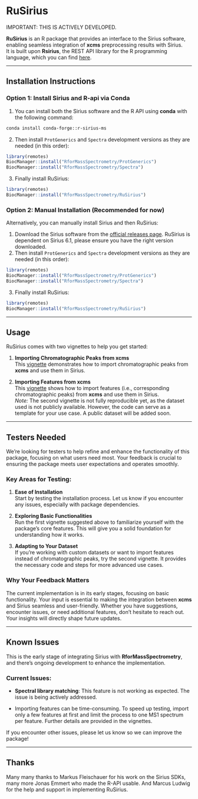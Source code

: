 #  RuSirius

IMPORTANT: THIS IS ACTIVELY DEVELOPED.

**RuSirius** is an R package that provides an interface to the Sirius software,
enabling seamless integration of **xcms** preprocessing results with Sirius.\
It is built upon **Rsirius**, the REST API library for the R programming
language, which you can find
[here](https://github.com/sirius-ms/sirius-client-openAPI/tree/master/client-api_r).

--------------------------------------------------------------------------------

## Installation Instructions

### Option 1: Install Sirius and R-api via Conda

1.  You can install both the Sirius software and the R API using **conda** with the following command:

```bash
conda install conda-forge::r-sirius-ms
```

2.  Then install `ProtGenerics` and `Spectra` development versions as they are needed (in this order):

```r
library(remotes)
BiocManager::install("RforMassSpectrometry/ProtGenerics")
BiocManager::install("RforMassSpectrometry/Spectra")
```

3.  Finally install RuSirius:
```r
library(remotes)
BiocManager::install("RforMassSpectrometry/RuSirius")
```

### Option 2: Manual Installation (Recommended for now)

Alternatively, you can manually install Sirius and then RuSirius:

1.  Download the Sirius software from the [official releases
    page](https://github.com/sirius-ms/sirius/releases). RuSirius is dependent
    on Sirius 6.1, please ensure you have the right version downloaded.
2.  Then install `ProtGenerics` and `Spectra` development versions as they are needed (in this order):

```r
library(remotes)
BiocManager::install("RforMassSpectrometry/ProtGenerics")
BiocManager::install("RforMassSpectrometry/Spectra")
```

3.  Finally install RuSirius:
```r
library(remotes)
BiocManager::install("RforMassSpectrometry/RuSirius")
```


--------------------------------------------------------------------------------

## Usage

RuSirius comes with two vignettes to help you get started:

1.  **Importing Chromatographic Peaks from xcms**\
    This
    [vignette](https://github.com/rformassspectrometry/RuSirius/blob/main/vignettes/Chromatographic_peak_annotation_public_dataset.Rmd)
    demonstrates how to import chromatographic peaks from **xcms** and use them
    in Sirius.

2.  **Importing Features from xcms**\
    This
    [vignette](https://github.com/rformassspectrometry/RuSirius/blob/main/vignettes/Feature_annotation_private_dataset.qmd)
    shows how to import features (i.e., corresponding chromatographic peaks)
    from **xcms** and use them in Sirius.\
    *Note:* The second vignette is not fully reproducible yet, as the dataset
    used is not publicly available. However, the code can serve as a template
    for your use case. A public dataset will be added soon.

--------------------------------------------------------------------------------

## Testers Needed

We’re looking for testers to help refine and enhance the functionality of this
package, focusing on what users need most. Your feedback is crucial to ensuring
the package meets user expectations and operates smoothly.

### Key Areas for Testing:

1.  **Ease of Installation**\
    Start by testing the installation process. Let us know if you encounter any
    issues, especially with package dependencies.

2.  **Exploring Basic Functionalities**\
    Run the first vignette suggested above to familiarize yourself with the
    package’s core features. This will give you a solid foundation for
    understanding how it works.

3.  **Adapting to Your Dataset**\
    If you’re working with custom datasets or want to import features instead of
    chromatographic peaks, try the second vignette. It provides the necessary
    code and steps for more advanced use cases.

### Why Your Feedback Matters

The current implementation is in its early stages, focusing on basic
functionality. Your input is essential to making the integration between
**xcms** and Sirius seamless and user-friendly. Whether you have suggestions,
encounter issues, or need additional features, don’t hesitate to reach out. Your
insights will directly shape future updates.

--------------------------------------------------------------------------------

## Known Issues

This is the early stage of integrating Sirius with **RforMassSpectrometry**, and
there’s ongoing development to enhance the implementation.

### Current Issues:

-   **Spectral library matching**: This feature is not working as expected. The
    issue is being actively addressed.

-   Importing features can be time-consuming. To speed up testing, import only a
    few features at first and limit the process to one MS1 spectrum per feature.
    Further details are provided in the vignettes.

If you encounter other issues, please let us know so we can improve the package!

--------------------------------------------------------------------------------

## Thanks

Many many thanks to Markus Fleischauer for his work on the Sirius SDKs, many
more Jonas Emmert who made the R-API usable. And Marcus Ludwig for the help and
support in implementing RuSirius.
